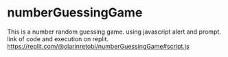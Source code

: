 # numberGuessingGame
This is a number random guessing game. 
using javascript alert and prompt.
link of code and execution on replit.
https://replit.com/@olarinretobi/numberGuessingGame#script.js
